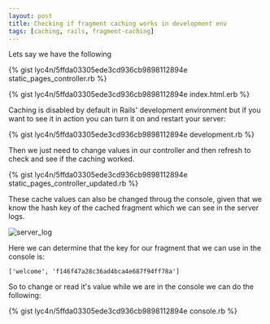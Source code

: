 ```yaml
---
layout: post
title: Checking if fragment caching works in development env
tags: [caching, rails, fragment-caching]
---
```


Lets say we have the following

{% gist lyc4n/5ffda03305ede3cd936cb9898112894e static_pages_controller.rb %}

{% gist lyc4n/5ffda03305ede3cd936cb9898112894e index.html.erb %}

Caching is disabled by default in Rails' development environment but if you
want to see it in action you can turn it on and restart your server:

{% gist lyc4n/5ffda03305ede3cd936cb9898112894e development.rb %}

Then we just need to change values in our controller and then refresh to check
and see if the caching worked.

{% gist lyc4n/5ffda03305ede3cd936cb9898112894e static_pages_controller_updated.rb %}


These cache values can also be changed throug the console, given that we know
the hash key of the cached fragment which we can see in the server logs.


![server_log](https://drive.google.com/uc?export=view&id=0BzzUFuhnnJrWb0trSUtqRi1zcXc)


Here we can determine that the key for our fragment that we can use in the
console is:

`['welcome', 'f146f47a28c36ad4bca4e687f94ff78a']`

So to change or read it's value while we are in the console we can do the
following:

{% gist lyc4n/5ffda03305ede3cd936cb9898112894e console.rb %}
